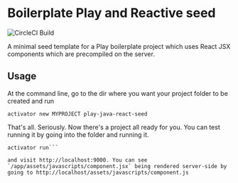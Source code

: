 # Boilerplate Play and Reactive seed

![CircleCI Build](https://circleci.com/gh/philihp/play-java-react-seed.png?circle-token=:circle-token)

A minimal seed template for a Play boilerplate project which uses React JSX components
which are precompiled on the server.

## Usage

At the command line, go to the dir where you want your project folder to be created and run

```activator new MYPROJECT play-java-react-seed```

That's all. Seriously. Now there's a project all ready for you. You can test running it by going into the folder and running it.

```cd MYPROJECT
activator run```

and visit http://localhost:9000. You can see `/app/assets/javascripts/component.jsx` being rendered server-side by going to http://localhost/assets/javascripts/component.js
